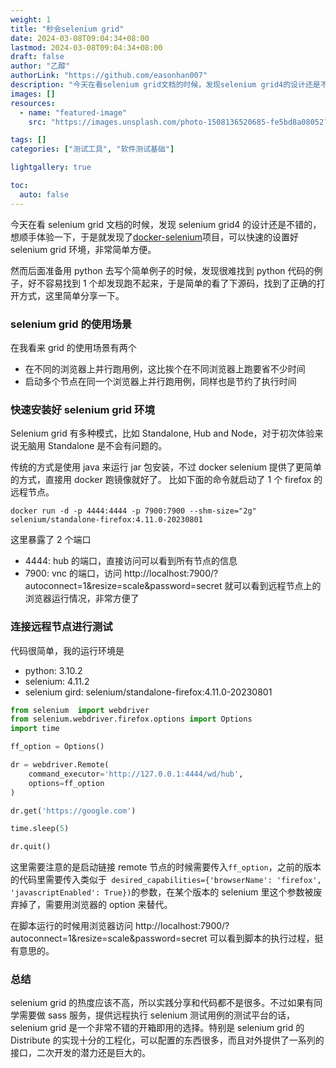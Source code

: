```yaml
---
weight: 1
title: "秒会selenium grid"
date: 2024-03-08T09:04:34+08:00
lastmod: 2024-03-08T09:04:34+08:00
draft: false
author: "乙醇"
authorLink: "https://github.com/easonhan007"
description: "今天在看selenium grid文档的时候，发现selenium grid4的设计还是不错的"
images: []
resources:
  - name: "featured-image"
    src: "https://images.unsplash.com/photo-1508136520685-fe5bd8a08052?w=300"

tags: []
categories: ["测试工具", "软件测试基础"]

lightgallery: true

toc:
  auto: false
---
```


今天在看 selenium grid 文档的时候，发现 selenium grid4 的设计还是不错的，想顺手体验一下，于是就发现了[docker-selenium](https://github.com/SeleniumHQ/docker-selenium)项目，可以快速的设置好 selenium grid 环境，非常简单方便。

然而后面准备用 python 去写个简单例子的时候，发现很难找到 python 代码的例子，好不容易找到 1 个却发现跑不起来，于是简单的看了下源码，找到了正确的打开方式，这里简单分享一下。

### selenium grid 的使用场景

在我看来 grid 的使用场景有两个

- 在不同的浏览器上并行跑用例，这比挨个在不同浏览器上跑要省不少时间
- 启动多个节点在同一个浏览器上并行跑用例，同样也是节约了执行时间

### 快速安装好 selenium grid 环境

Selenium grid 有多种模式，比如 Standalone, Hub and Node，对于初次体验来说无脑用 Standalone 是不会有问题的。

传统的方式是使用 java 来运行 jar 包安装，不过 docker selenium 提供了更简单的方式，直接用 docker 跑镜像就好了。 比如下面的命令就启动了 1 个 firefox 的远程节点。

```
docker run -d -p 4444:4444 -p 7900:7900 --shm-size="2g" selenium/standalone-firefox:4.11.0-20230801
```

这里暴露了 2 个端口

- 4444: hub 的端口，直接访问可以看到所有节点的信息
- 7900: vnc 的端口，访问 http://localhost:7900/?autoconnect=1&resize=scale&password=secret 就可以看到远程节点上的浏览器运行情况，非常方便了

### 连接远程节点进行测试

代码很简单，我的运行环境是

- python: 3.10.2
- selenium: 4.11.2
- selenium gird: selenium/standalone-firefox:4.11.0-20230801

```python
from selenium  import webdriver
from selenium.webdriver.firefox.options import Options
import time

ff_option = Options()

dr = webdriver.Remote(
    command_executor='http://127.0.0.1:4444/wd/hub',
	options=ff_option
)

dr.get('https://google.com')

time.sleep(5)

dr.quit()


```

这里需要注意的是启动链接 remote 节点的时候需要传入`ff_option`，之前的版本的代码里需要传入类似于` desired_capabilities={'browserName': 'firefox', 'javascriptEnabled': True})`的参数，在某个版本的 selenium 里这个参数被废弃掉了，需要用浏览器的 option 来替代。

在脚本运行的时候用浏览器访问 http://localhost:7900/?autoconnect=1&resize=scale&password=secret 可以看到脚本的执行过程，挺有意思的。

### 总结

selenium grid 的热度应该不高，所以实践分享和代码都不是很多。不过如果有同学需要做 sass 服务，提供远程执行 selenium 测试用例的测试平台的话，selenium grid 是一个非常不错的开箱即用的选择。特别是 selenium grid 的 Distribute 的实现十分的工程化，可以配置的东西很多，而且对外提供了一系列的接口，二次开发的潜力还是巨大的。
